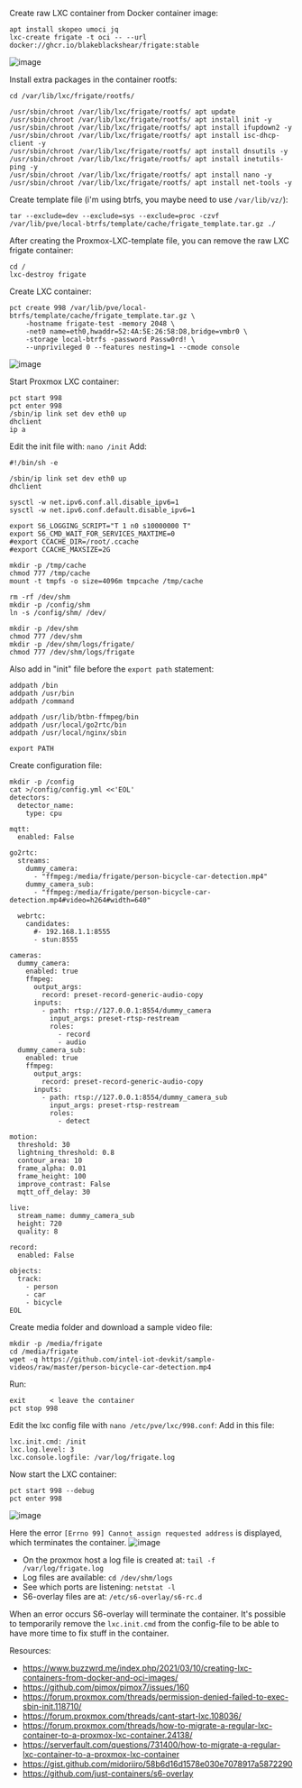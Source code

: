 
Create raw LXC container from Docker container image:
```
apt install skopeo umoci jq
lxc-create frigate -t oci -- --url docker://ghcr.io/blakeblackshear/frigate:stable 
```
![image](https://github.com/GrumpyMeow/proxmox-tips/assets/12073499/833ef741-5e41-45e6-a538-64f58381ee9c)


Install extra packages in the container rootfs:
```
cd /var/lib/lxc/frigate/rootfs/

/usr/sbin/chroot /var/lib/lxc/frigate/rootfs/ apt update
/usr/sbin/chroot /var/lib/lxc/frigate/rootfs/ apt install init -y
/usr/sbin/chroot /var/lib/lxc/frigate/rootfs/ apt install ifupdown2 -y
/usr/sbin/chroot /var/lib/lxc/frigate/rootfs/ apt install isc-dhcp-client -y
/usr/sbin/chroot /var/lib/lxc/frigate/rootfs/ apt install dnsutils -y
/usr/sbin/chroot /var/lib/lxc/frigate/rootfs/ apt install inetutils-ping -y
/usr/sbin/chroot /var/lib/lxc/frigate/rootfs/ apt install nano -y
/usr/sbin/chroot /var/lib/lxc/frigate/rootfs/ apt install net-tools -y
```

Create template file (i'm using btrfs, you maybe need to use `/var/lib/vz/`):
```
tar --exclude=dev --exclude=sys --exclude=proc -czvf /var/lib/pve/local-btrfs/template/cache/frigate_template.tar.gz ./
```
After creating the Proxmox-LXC-template file, you can remove the raw LXC frigate container:
```
cd /
lxc-destroy frigate
```

Create LXC container:
```
pct create 998 /var/lib/pve/local-btrfs/template/cache/frigate_template.tar.gz \
    -hostname frigate-test -memory 2048 \
    -net0 name=eth0,hwaddr=52:4A:5E:26:58:D8,bridge=vmbr0 \
    -storage local-btrfs -password Passw0rd! \
    --unprivileged 0 --features nesting=1 --cmode console
```    
![image](https://github.com/GrumpyMeow/proxmox-tips/assets/12073499/569ed24c-e621-4df4-901c-c4aef24235f7)

Start Proxmox LXC container:
```
pct start 998
pct enter 998
/sbin/ip link set dev eth0 up
dhclient
ip a
```

Edit the init file with: `nano /init`
Add:
```
#!/bin/sh -e

/sbin/ip link set dev eth0 up
dhclient

sysctl -w net.ipv6.conf.all.disable_ipv6=1
sysctl -w net.ipv6.conf.default.disable_ipv6=1

export S6_LOGGING_SCRIPT="T 1 n0 s10000000 T"
export S6_CMD_WAIT_FOR_SERVICES_MAXTIME=0
#export CCACHE_DIR=/root/.ccache
#export CCACHE_MAXSIZE=2G

mkdir -p /tmp/cache
chmod 777 /tmp/cache
mount -t tmpfs -o size=4096m tmpcache /tmp/cache

rm -rf /dev/shm
mkdir -p /config/shm
ln -s /config/shm/ /dev/

mkdir -p /dev/shm
chmod 777 /dev/shm
mkdir -p /dev/shm/logs/frigate/
chmod 777 /dev/shm/logs/frigate
```

Also add in "init" file before the `export path` statement:
```
addpath /bin
addpath /usr/bin
addpath /command

addpath /usr/lib/btbn-ffmpeg/bin
addpath /usr/local/go2rtc/bin
addpath /usr/local/nginx/sbin

export PATH
```

Create configuration file:
```
mkdir -p /config
cat >/config/config.yml <<'EOL'
detectors:
  detector_name:
    type: cpu

mqtt:
  enabled: False

go2rtc:
  streams:
    dummy_camera:
      - "ffmpeg:/media/frigate/person-bicycle-car-detection.mp4"
    dummy_camera_sub:
      - "ffmpeg:/media/frigate/person-bicycle-car-detection.mp4#video=h264#width=640"

  webrtc:
    candidates:
      #- 192.168.1.1:8555
      - stun:8555

cameras:
  dummy_camera:
    enabled: true
    ffmpeg:
      output_args:
        record: preset-record-generic-audio-copy
      inputs:
        - path: rtsp://127.0.0.1:8554/dummy_camera 
          input_args: preset-rtsp-restream
          roles:
            - record
            - audio 
  dummy_camera_sub: 
    enabled: true
    ffmpeg:
      output_args:
        record: preset-record-generic-audio-copy
      inputs:
        - path: rtsp://127.0.0.1:8554/dummy_camera_sub 
          input_args: preset-rtsp-restream
          roles:
            - detect

motion:
  threshold: 30
  lightning_threshold: 0.8
  contour_area: 10
  frame_alpha: 0.01
  frame_height: 100
  improve_contrast: False
  mqtt_off_delay: 30

live:
  stream_name: dummy_camera_sub
  height: 720
  quality: 8

record:
  enabled: False

objects:
  track:
    - person
    - car
    - bicycle
EOL
```

Create media folder and download a sample video file:
```
mkdir -p /media/frigate
cd /media/frigate
wget -q https://github.com/intel-iot-devkit/sample-videos/raw/master/person-bicycle-car-detection.mp4
```

Run:
```
exit      < leave the container
pct stop 998   
```

Edit the lxc config file with `nano /etc/pve/lxc/998.conf`:
Add in this file:
```
lxc.init.cmd: /init
lxc.log.level: 3
lxc.console.logfile: /var/log/frigate.log
```
Now start the LXC container:
```
pct start 998 --debug
pct enter 998
```
![image](https://github.com/GrumpyMeow/proxmox-tips/assets/12073499/1421a307-6879-47fb-95fb-6283f9cdd2c0)

Here the error `[Errno 99] Cannot assign requested address` is displayed, which terminates the container.
![image](https://github.com/GrumpyMeow/proxmox-tips/assets/12073499/cafe7ca8-6614-4b07-95fe-7ab205c8f79e)


* On the proxmox host a log file is created at: `tail -f /var/log/frigate.log`
* Log files are available: `cd /dev/shm/logs`
* See which ports are listening: `netstat -l`
* S6-overlay files are at: `/etc/s6-overlay/s6-rc.d`

When an error occurs S6-overlay will terminate the container. It's possible to temporarily remove the `lxc.init.cmd` from the config-file to be able to have more time to fix stuff in the container.

Resources:
* https://www.buzzwrd.me/index.php/2021/03/10/creating-lxc-containers-from-docker-and-oci-images/
* https://github.com/pimox/pimox7/issues/160
* https://forum.proxmox.com/threads/permission-denied-failed-to-exec-sbin-init.118710/
* https://forum.proxmox.com/threads/cant-start-lxc.108036/
* https://forum.proxmox.com/threads/how-to-migrate-a-regular-lxc-container-to-a-proxmox-lxc-container.24138/
* https://serverfault.com/questions/731400/how-to-migrate-a-regular-lxc-container-to-a-proxmox-lxc-container
* https://gist.github.com/midoriiro/58b6d16d1578e030e7078917a5872290
* https://github.com/just-containers/s6-overlay
